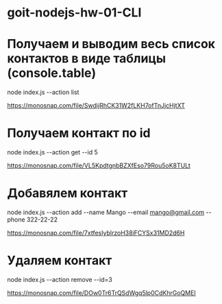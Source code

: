 # goit-nodejs-hw-01-CLI

# Получаем и выводим весь список контактов в виде таблицы (console.table)

node index.js --action list

https://monosnap.com/file/SwdijRhCK31W2fLKH7ofTnJjcHjtXT

# Получаем контакт по id

node index.js --action get --id 5

https://monosnap.com/file/VL5KpdtgnbBZXfEso79Rou5oK8TULt

# Добавялем контакт

node index.js --action add --name Mango --email mango@gmail.com --phone 322-22-22

https://monosnap.com/file/7xtfesIyblrzoH38iFCYSx31MD2d6H

# Удаляем контакт

node index.js --action remove --id=3

https://monosnap.com/file/DOw0Tr6TrQSdWgq5lp0CdKhrGoQMEI
